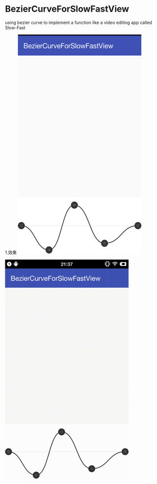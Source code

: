 # BezierCurveForSlowFastView
using bezier curve to implement a function like a video editing app called Slow-Fast

1.效果
<img src="https://github.com/DXDRush/BezierCurveForSlowFastView/blob/master/screenshots/1.png" width = "405" height = "720" />

<img src="https://github.com/DXDRush/BezierCurveForSlowFastView/blob/master/screenshots/2.gif" width = "405" height = "720" />

